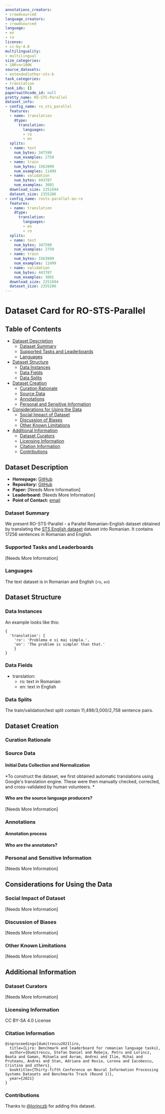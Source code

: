 ```yaml
---
annotations_creators:
- crowdsourced
language_creators:
- crowdsourced
language:
- en
- ro
license:
- cc-by-4.0
multilinguality:
- multilingual
size_categories:
- 10K<n<100K
source_datasets:
- extended|other-sts-b
task_categories:
- translation
task_ids: []
paperswithcode_id: null
pretty_name: RO-STS-Parallel
dataset_info:
- config_name: ro_sts_parallel
  features:
  - name: translation
    dtype:
      translation:
        languages:
        - ro
        - en
  splits:
  - name: test
    num_bytes: 347590
    num_examples: 2759
  - name: train
    num_bytes: 1563909
    num_examples: 11499
  - name: validation
    num_bytes: 443787
    num_examples: 3001
  download_size: 2251694
  dataset_size: 2355286
- config_name: rosts-parallel-en-ro
  features:
  - name: translation
    dtype:
      translation:
        languages:
        - en
        - ro
  splits:
  - name: test
    num_bytes: 347590
    num_examples: 2759
  - name: train
    num_bytes: 1563909
    num_examples: 11499
  - name: validation
    num_bytes: 443787
    num_examples: 3001
  download_size: 2251694
  dataset_size: 2355286
---
```


# Dataset Card for RO-STS-Parallel

## Table of Contents
- [Dataset Description](#dataset-description)
  - [Dataset Summary](#dataset-summary)
  - [Supported Tasks and Leaderboards](#supported-tasks-and-leaderboards)
  - [Languages](#languages)
- [Dataset Structure](#dataset-structure)
  - [Data Instances](#data-instances)
  - [Data Fields](#data-fields)
  - [Data Splits](#data-splits)
- [Dataset Creation](#dataset-creation)
  - [Curation Rationale](#curation-rationale)
  - [Source Data](#source-data)
  - [Annotations](#annotations)
  - [Personal and Sensitive Information](#personal-and-sensitive-information)
- [Considerations for Using the Data](#considerations-for-using-the-data)
  - [Social Impact of Dataset](#social-impact-of-dataset)
  - [Discussion of Biases](#discussion-of-biases)
  - [Other Known Limitations](#other-known-limitations)
- [Additional Information](#additional-information)
  - [Dataset Curators](#dataset-curators)
  - [Licensing Information](#licensing-information)
  - [Citation Information](#citation-information)
  - [Contributions](#contributions)

## Dataset Description

- **Homepage:** [GitHub](https://github.com/dumitrescustefan/RO-STS)
- **Repository:** [GitHub](https://github.com/dumitrescustefan/RO-STS)
- **Paper:** [Needs More Information]
- **Leaderboard:** [Needs More Information]
- **Point of Contact:** [email](dumitrescu.stefan@gmail.com)

### Dataset Summary

We present RO-STS-Parallel - a Parallel Romanian-English dataset obtained by translating the [STS English dataset](https://ixa2.si.ehu.eus/stswiki/index.php/STSbenchmark) dataset into Romanian. It contains 17256 sentences in Romanian and English.

### Supported Tasks and Leaderboards

[Needs More Information]

### Languages

The text dataset is in Romanian and English (`ro`, `en`)

## Dataset Structure

### Data Instances

An example looks like this:

```
{
  'translation': {
    'ro': 'Problema e si mai simpla.',
    'en': 'The problem is simpler than that.'
    }
}
```

### Data Fields

- translation:
  - ro: text in Romanian
  - en: text in English

### Data Splits

The train/validation/test split contain 11,498/3,000/2,758 sentence pairs.

## Dataset Creation

### Curation Rationale

### Source Data

#### Initial Data Collection and Normalization

*To construct the dataset, we first obtained automatic translations using Google's translation engine. These were then manually checked, corrected, and cross-validated by human volunteers. *

#### Who are the source language producers?

[Needs More Information]

### Annotations

#### Annotation process

#### Who are the annotators?

### Personal and Sensitive Information

[Needs More Information]

## Considerations for Using the Data

### Social Impact of Dataset

[Needs More Information]

### Discussion of Biases

[Needs More Information]

### Other Known Limitations

[Needs More Information]

## Additional Information

### Dataset Curators

[Needs More Information]

### Licensing Information

CC BY-SA 4.0 License

### Citation Information

```
@inproceedings{dumitrescu2021liro,
  title={Liro: Benchmark and leaderboard for romanian language tasks},
  author={Dumitrescu, Stefan Daniel and Rebeja, Petru and Lorincz, Beata and Gaman, Mihaela and Avram, Andrei and Ilie, Mihai and Pruteanu, Andrei and Stan, Adriana and Rosia, Lorena and Iacobescu, Cristina and others},
  booktitle={Thirty-fifth Conference on Neural Information Processing Systems Datasets and Benchmarks Track (Round 1)},
  year={2021}
}
```

### Contributions

Thanks to [@lorinczb](https://github.com/lorinczb) for adding this dataset.